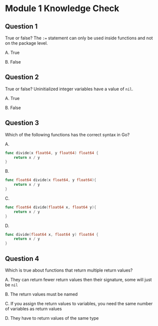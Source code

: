 # Module 1 Knowledge Check


## Question 1

True or false? The `:=` statement can only be used inside functions and not on the package level.

A. True

B. False

## Question 2

True or false? Uninitialized integer variables have a value of `nil`.

A. True

B. False

## Question 3

Which of the following functions has the correct syntax in Go?

A. 
```go
func divide(x float64, y float64) float64 {
    return x / y
}
```

B. 
```go
func float64 divide(x float64, y float64){
    return x / y
}
```
C. 
```go
func float64 divide(float64 x, float64 y){
    return x / y
}
```

D. 
```go
func divide(float64 x, float64 y) float64 {
    return x / y
}
```

## Question 4

Which is true about functions that return multiple return values?

A. They can return fewer return values then their signature, some will just be `nil`

B. The return values must be named

C. If you assign the return values to variables, you need the same number of variables as return values

D. They have to return values of the same type